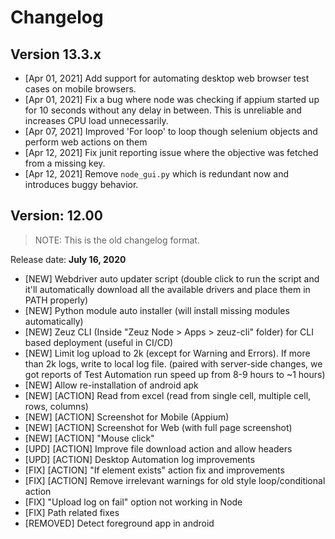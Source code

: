 # Changelog


## Version 13.3.x

- [Apr 01, 2021] Add support for automating desktop web browser test cases on
  mobile browsers.
- [Apr 01, 2021] Fix a bug where node was checking if appium started up for 10
  seconds without any delay in between. This is unreliable and increases CPU
  load unnecessarily.
- [Apr 07, 2021] Improved 'For loop' to loop though selenium objects and perform 
  web actions on them
- [Apr 12, 2021] Fix junit reporting issue where the objective was fetched
  from a missing key.
- [Apr 12, 2021] Remove `node_gui.py` which is redundant now and introduces
  buggy behavior.

## Version: 12.00

> NOTE: This is the old changelog format.

Release date: **July 16, 2020**

- [NEW] Webdriver auto updater script (double click to run the script and it'll
  automatically download all the available drivers and place them in PATH properly)
- [NEW] Python module auto installer (will install missing modules automatically)
- [NEW] Zeuz CLI (Inside "Zeuz Node > Apps > zeuz-cli" folder)
  for CLI based deployment (useful in CI/CD)
- [NEW] Limit log upload to 2k (except for Warning and Errors).
  If more than 2k logs, write to local log file. (paired with server-side changes,
  we got reports of Test Automation run speed up from 8-9 hours to ~1 hours)
- [NEW] Allow re-installation of android apk
- [NEW] [ACTION] Read from excel (read from single cell, multiple cell, rows, columns)
- [NEW] [ACTION] Screenshot for Mobile (Appium)
- [NEW] [ACTION] Screenshot for Web (with full page screenshot)
- [NEW] [ACTION] "Mouse click"
- [UPD] [ACTION] Improve file download action and allow headers
- [UPD] [ACTION] Desktop Automation log improvements
- [FIX] [ACTION] "If element exists" action fix and improvements
- [FIX] [ACTION] Remove irrelevant warnings for old style loop/conditional action
- [FIX] "Upload log on fail" option not working in Node
- [FIX] Path related fixes
- [REMOVED] Detect foreground app in android
